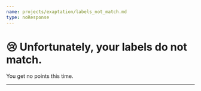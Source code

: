 ```yaml
---
name: projects/exaptation/labels_not_match.md
type: noResponse
---
```


# 😢 Unfortunately, your labels do not match.

You get no points this time.

---
